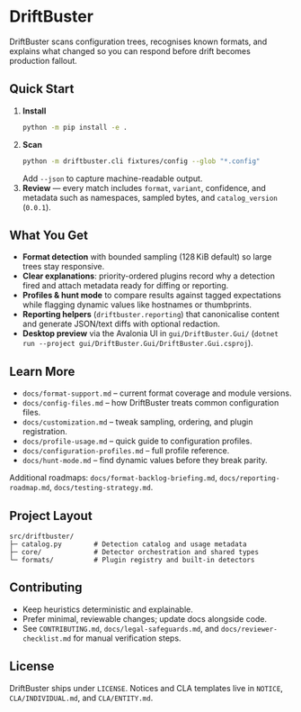# DriftBuster

DriftBuster scans configuration trees, recognises known formats, and explains
what changed so you can respond before drift becomes production fallout.

## Quick Start

1. **Install**
   ```sh
   python -m pip install -e .
   ```
2. **Scan**
   ```sh
   python -m driftbuster.cli fixtures/config --glob "*.config"
   ```
   Add `--json` to capture machine-readable output.
3. **Review** — every match includes `format`, `variant`, confidence, and
   metadata such as namespaces, sampled bytes, and `catalog_version` (`0.0.1`).

## What You Get

- **Format detection** with bounded sampling (128 KiB default) so large trees
  stay responsive.
- **Clear explanations**: priority-ordered plugins record why a detection fired
  and attach metadata ready for diffing or reporting.
- **Profiles & hunt mode** to compare results against tagged expectations while
  flagging dynamic values like hostnames or thumbprints.
- **Reporting helpers** (`driftbuster.reporting`) that canonicalise content and
  generate JSON/text diffs with optional redaction.
- **Desktop preview** via the Avalonia UI in `gui/DriftBuster.Gui/` (`dotnet
  run --project gui/DriftBuster.Gui/DriftBuster.Gui.csproj`).

## Learn More

- `docs/format-support.md` – current format coverage and module versions.
- `docs/config-files.md` – how DriftBuster treats common configuration files.
- `docs/customization.md` – tweak sampling, ordering, and plugin registration.
- `docs/profile-usage.md` – quick guide to configuration profiles.
- `docs/configuration-profiles.md` – full profile reference.
- `docs/hunt-mode.md` – find dynamic values before they break parity.

Additional roadmaps: `docs/format-backlog-briefing.md`,
`docs/reporting-roadmap.md`, `docs/testing-strategy.md`.

## Project Layout

```
src/driftbuster/
├─ catalog.py        # Detection catalog and usage metadata
├─ core/             # Detector orchestration and shared types
└─ formats/          # Plugin registry and built-in detectors
```

## Contributing

- Keep heuristics deterministic and explainable.
- Prefer minimal, reviewable changes; update docs alongside code.
- See `CONTRIBUTING.md`, `docs/legal-safeguards.md`, and
  `docs/reviewer-checklist.md` for manual verification steps.

## License

DriftBuster ships under `LICENSE`. Notices and CLA templates live in `NOTICE`,
`CLA/INDIVIDUAL.md`, and `CLA/ENTITY.md`.

